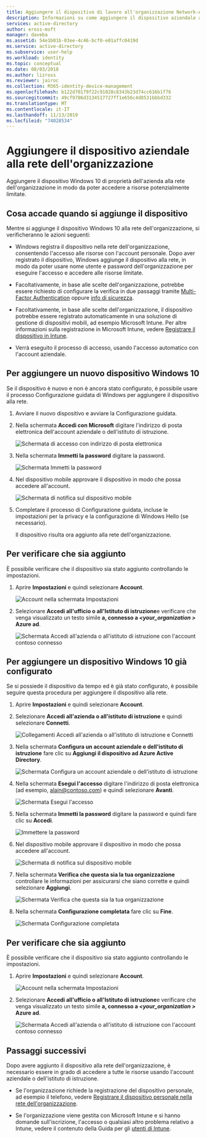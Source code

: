 ```yaml
---
title: Aggiungere il dispositivo di lavoro all'organizzazione Network-AD
description: Informazioni su come aggiungere il dispositivo aziendale alla rete dell'organizzazione.
services: active-directory
author: eross-msft
manager: daveba
ms.assetid: 54e1b01b-03ee-4c46-bcf0-e01affc0419d
ms.service: active-directory
ms.subservice: user-help
ms.workload: identity
ms.topic: conceptual
ms.date: 08/03/2018
ms.author: lizross
ms.reviewer: jairoc
ms.collection: M365-identity-device-management
ms.openlocfilehash: b122d70179f22c91028c8343b23d74cc616b1f76
ms.sourcegitcommit: 49cf9786d3134517727ff1e656c4d8531bbbd332
ms.translationtype: MT
ms.contentlocale: it-IT
ms.lasthandoff: 11/13/2019
ms.locfileid: "74028534"
---
```

# <a name="join-your-work-device-to-your-organizations-network"></a>Aggiungere il dispositivo aziendale alla rete dell'organizzazione
Aggiungere il dispositivo Windows 10 di proprietà dell'azienda alla rete dell'organizzazione in modo da poter accedere a risorse potenzialmente limitate.

## <a name="what-happens-when-you-join-your-device"></a>Cosa accade quando si aggiunge il dispositivo
Mentre si aggiunge il dispositivo Windows 10 alla rete dell'organizzazione, si verificheranno le azioni seguenti:

- Windows registra il dispositivo nella rete dell'organizzazione, consentendo l'accesso alle risorse con l'account personale. Dopo aver registrato il dispositivo, Windows aggiunge il dispositivo alla rete, in modo da poter usare nome utente e password dell'organizzazione per eseguire l'accesso e accedere alle risorse limitate.

- Facoltativamente, in base alle scelte dell'organizzazione, potrebbe essere richiesto di configurare la verifica in due passaggi tramite [Multi-Factor Authentication](multi-factor-authentication-end-user-first-time.md) oppure [info di sicurezza](user-help-security-info-overview.md).

- Facoltativamente, in base alle scelte dell'organizzazione, il dispositivo potrebbe essere registrato automaticamente in una soluzione di gestione di dispositivi mobili, ad esempio Microsoft Intune. Per altre informazioni sulla registrazione in Microsoft Intune, vedere [Registrare il dispositivo in Intune](https://docs.microsoft.com/intune-user-help/enroll-your-device-in-intune-all).

- Verrà eseguito il processo di accesso, usando l'accesso automatico con l'account aziendale.

## <a name="to-join-a-brand-new-windows-10-device"></a>Per aggiungere un nuovo dispositivo Windows 10
Se il dispositivo è nuovo e non è ancora stato configurato, è possibile usare il processo Configurazione guidata di Windows per aggiungere il dispositivo alla rete.

1. Avviare il nuovo dispositivo e avviare la Configurazione guidata.

2. Nella schermata **Accedi con Microsoft** digitare l'indirizzo di posta elettronica dell'account aziendale o dell'istituto di istruzione.

    ![Schermata di accesso con indirizzo di posta elettronica](./media/user-help-join-device-on-network/join-device-oobe-signin.png)

3. Nella schermata **Immetti la password** digitare la password.

    ![Schermata Immetti la password](./media/user-help-join-device-on-network/join-device-oobe-password.png)

4. Nel dispositivo mobile approvare il dispositivo in modo che possa accedere all'account. 

    ![Schermata di notifica sul dispositivo mobile](./media/user-help-join-device-on-network/join-device-oobe-mobile.png)

5. Completare il processo di Configurazione guidata, incluse le impostazioni per la privacy e la configurazione di Windows Hello (se necessario).

    Il dispositivo risulta ora aggiunto alla rete dell'organizzazione.

## <a name="to-make-sure-youre-joined"></a>Per verificare che sia aggiunto
È possibile verificare che il dispositivo sia stato aggiunto controllando le impostazioni.

1. Aprire **Impostazioni** e quindi selezionare **Account**.

    ![Account nella schermata Impostazioni](./media/user-help-join-device-on-network/join-device-settings-accounts.png)

2. Selezionare **Accedi all'ufficio o all'Istituto di istruzione**e verificare che venga visualizzato un testo simile **a, connesso a *\<your_organization >* Azure ad**.

    ![Schermata Accedi all'azienda o all'istituto di istruzione con l'account contoso connesso](./media/user-help-join-device-on-network/join-device-oobe-verify.png)


## <a name="to-join-an-already-configured-windows-10-device"></a>Per aggiungere un dispositivo Windows 10 già configurato
Se si possiede il dispositivo da tempo ed è già stato configurato, è possibile seguire questa procedura per aggiungere il dispositivo alla rete.

1. Aprire **Impostazioni** e quindi selezionare **Account**.

2. Selezionare **Accedi all'azienda o all'istituto di istruzione** e quindi selezionare **Connetti**.

    ![Collegamenti Accedi all'azienda o all'istituto di istruzione e Connetti](./media/user-help-join-device-on-network/join-device-access-work-school-connect.png)

3. Nella schermata **Configura un account aziendale o dell'istituto di istruzione** fare clic su **Aggiungi il dispositivo ad Azure Active Directory**.

    ![Schermata Configura un account aziendale o dell'istituto di istruzione](./media/user-help-join-device-on-network/join-device-setup-join-aad.png)

4. Nella schermata **Esegui l'accesso** digitare l'indirizzo di posta elettronica (ad esempio, alain@contoso.com) e quindi selezionare **Avanti**.

    ![Schermata Esegui l'accesso](./media/user-help-join-device-on-network/join-device-setup-get-signed-in.png)

5. Nella schermata **Immetti la password** digitare la password e quindi fare clic su **Accedi**.

    ![Immettere la password](./media/user-help-join-device-on-network/join-device-setup-password.png)

6. Nel dispositivo mobile approvare il dispositivo in modo che possa accedere all'account. 

    ![Schermata di notifica sul dispositivo mobile](./media/user-help-join-device-on-network/join-device-setup-mobile.png)

7. Nella schermata **Verifica che questa sia la tua organizzazione** controllare le informazioni per assicurarsi che siano corrette e quindi selezionare **Aggiungi**.

    ![Schermata Verifica che questa sia la tua organizzazione](./media/user-help-join-device-on-network/join-device-setup-confirm.png)

8. Nella schermata **Configurazione completata** fare clic su **Fine**.

    ![Schermata Configurazione completata](./media/user-help-join-device-on-network/join-device-setup-finish.png)

## <a name="to-make-sure-youre-joined"></a>Per verificare che sia aggiunto
È possibile verificare che il dispositivo sia stato aggiunto controllando le impostazioni.

1. Aprire **Impostazioni** e quindi selezionare **Account**.

    ![Account nella schermata Impostazioni](./media/user-help-join-device-on-network/join-device-settings-accounts.png)

2. Selezionare **Accedi all'ufficio o all'Istituto di istruzione**e verificare che venga visualizzato un testo simile **a, connesso a *\<your_organization >* Azure ad**.

    ![Schermata Accedi all'azienda o all'istituto di istruzione con l'account contoso connesso](./media/user-help-join-device-on-network/join-device-setup-verify.png)

## <a name="next-steps"></a>Passaggi successivi
Dopo avere aggiunto il dispositivo alla rete dell'organizzazione, è necessario essere in grado di accedere a tutte le risorse usando l'account aziendale o dell'istituto di istruzione.

- Se l'organizzazione richiede la registrazione del dispositivo personale, ad esempio il telefono, vedere [Registrare il dispositivo personale nella rete dell'organizzazione](user-help-register-device-on-network.md).

- Se l'organizzazione viene gestita con Microsoft Intune e si hanno domande sull'iscrizione, l'accesso o qualsiasi altro problema relativo a Intune, vedere il contenuto della Guida per gli [utenti di Intune](https://docs.microsoft.com/intune-user-help/use-managed-devices-to-get-work-done).